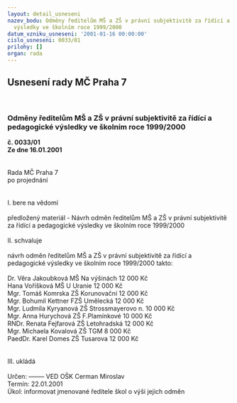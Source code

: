 ```yaml
---
layout: detail_usneseni
nazev_bodu: Odměny ředitelům MŠ a ZŠ v právní subjektivitě za řídící a pedagogické
  výsledky ve školním roce 1999/2000
datum_vzniku_usneseni: '2001-01-16 00:00:00'
cislo_usneseni: 0033/01
prilohy: []
organ: rada
---
```

<div id="ucUsn_pList" class="usn">
	<span><h2>Usnesení rady MČ Praha 7 </h2>
<br></span><div class="standBody">
<span><h3>Odměny ředitelům MŠ a ZŠ v právní subjektivitě za řídící a pedagogické výsledky ve školním roce 1999/2000</h3></span><div class="center">
		<strong>č. 0033/01</strong><br>
	</div>
<div class="center">
		<strong>Ze dne 16.01.2001</strong><br><br>
	</div>
<br>Rada MČ Praha 7<br>po projednání<br><br><br>I.	bere na vědomí<br><br> předložený materiál - Návrh odměn ředitelům MŠ a ZŠ v právní subjektivitě za řídící a pedagogické výsledky ve školním roce 1999/2000<br><br>II.	schvaluje <br><br>návrh odměn ředitelům MŠ a ZŠ v právní subjektivitě za řídící a pedagogické výsledky ve školním roce 1999/2000 takto:<br><br>Dr. Věra Jakoubková	MŠ Na výšinách	12 000 Kč<br>Hana Voříšková	MŠ U Uranie	12 000 Kč<br>Mgr. Tomáš Komrska	ZŠ Korunovační	12 000 Kč<br>Mgr. Bohumil Kettner	FZŠ Umělecká	12 000 Kč<br>Mgr. Ludmila Kyryanová	ZŠ Strossmayerovo n.	10 000 Kč<br>Mgr. Anna Hurychová	ZŠ F.Plamínkové	10 000 Kč<br>RNDr. Renata Fejfarová	ZŠ Letohradská	12 000 Kč<br>Mgr. Michaela Kovalová	ZŠ TGM	  8 000 Kč<br>PaedDr. Karel Domes	ZŠ Tusarova	12 000 Kč<br><br><br>III.	ukládá <br><br> Určen:	–––––	VED OŠK Cerman Miroslav<br>Termín: 22.01.2001<br>Úkol:	informovat jmenované ředitele škol o výši jejich odměn<br> <br><br><br> <br>
</div>
</div>